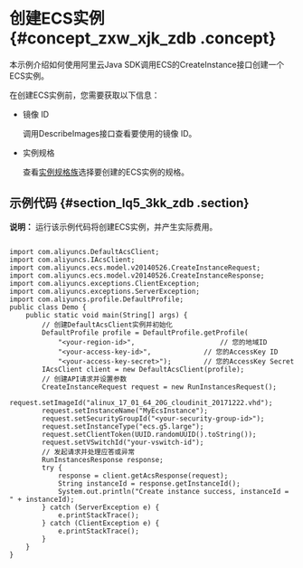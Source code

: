 # 创建ECS实例 {#concept_zxw_xjk_zdb .concept}

本示例介绍如何使用阿里云Java SDK调用ECS的CreateInstance接口创建一个ECS实例。

在创建ECS实例前，您需要获取以下信息：

-   镜像 ID

    调用DescribeImages接口查看要使用的镜像 ID。

-   实例规格

    查看[实例规格族](../../../../../intl.zh-CN/产品简介/实例规格族.md#)选择要创建的ECS实例的规格。


## 示例代码 {#section_lq5_3kk_zdb .section}

**说明：** 运行该示例代码将创建ECS实例，并产生实际费用。

```

import com.aliyuncs.DefaultAcsClient;
import com.aliyuncs.IAcsClient;
import com.aliyuncs.ecs.model.v20140526.CreateInstanceRequest;
import com.aliyuncs.ecs.model.v20140526.CreateInstanceResponse;
import com.aliyuncs.exceptions.ClientException;
import com.aliyuncs.exceptions.ServerException;
import com.aliyuncs.profile.DefaultProfile;
public class Demo {
    public static void main(String[] args) {
        // 创建DefaultAcsClient实例并初始化
        DefaultProfile profile = DefaultProfile.getProfile(
            "<your-region-id>",                     // 您的地域ID
            "<your-access-key-id>",             // 您的AccessKey ID
            "<your-access-key-secret>");        // 您的AccessKey Secret
        IAcsClient client = new DefaultAcsClient(profile);
        // 创建API请求并设置参数
        CreateInstanceRequest request = new RunInstancesRequest();
        request.setImageId("alinux_17_01_64_20G_cloudinit_20171222.vhd");
        request.setInstanceName("MyEcsInstance");
        request.setSecurityGroupId("<your-security-group-id>");
        request.setInstanceType("ecs.g5.large");
        request.setClientToken(UUID.randomUUID().toString());
        request.setVSwitchId("your-vswitch-id");
        // 发起请求并处理应答或异常
        RunInstancesResponse response;
        try {
            response = client.getAcsResponse(request);
            String instanceId = response.getInstanceId();
            System.out.println("Create instance success, instanceId = " + instanceId);
        } catch (ServerException e) {
            e.printStackTrace();
        } catch (ClientException e) {
            e.printStackTrace();
        }
    }
}
```

